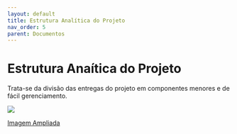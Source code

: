 ```yaml
---
layout: default
title: Estrutura Analítica do Projeto
nav_order: 5
parent: Documentos
---
```


# Estrutura Anaítica do Projeto

Trata-se da divisão das entregas do projeto em componentes menores e de fácil gerenciamento.

![](2022-1-Sistema-de-Controle-de-Ordem-de-Servico-DOC\docs\documentation\assets\EAP.png)

[Imagem Ampliada](2022-1-Sistema-de-Controle-de-Ordem-de-Servico-DOC\docs\documentation\assets\EAP.png)